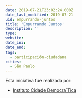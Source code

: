 ```yaml
---
date: 2019-07-21T23:02:24.000Z
date_last_modified: 2019-07-21
uid: empurrando-juntos
title: 'Empurrando Juntos'
description: ''
type: 
website: 
date_ini: 
date_end: 
tags:
  - participación-ciudadana
cities: 
  - São Paulo
---
```


Esta iniciativa fue realizada por:

- [Instituto Cidade Democra´Tica](/organizaciones/instituto-cidade-democra-tica)
